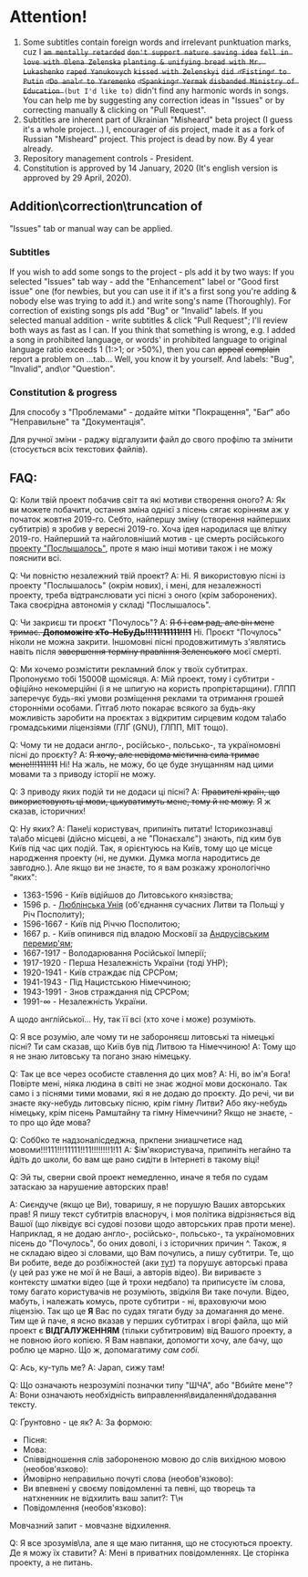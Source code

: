 # Attention!
1. Some subtitles contain foreign words and irrelevant punktuation marks, cuz I ~~`am mentally retarded`~~  ~~`don't support nature saving idea`~~  ~~`fell in love with Olena Zelenska`~~  ~~`planting & unifying bread with Mr. Lukashenko`~~  ~~`raped Yanukovych`~~ ~~`kissed with Zelenskyi`~~ ~~`did ♂Fisting♂ to Putin`~~ ~~`♂Do anal♂ to Yaremenko`~~ ~~`♂Spanking♂ Yermak`~~ ~~`disbanded Ministry of Education `~~`(but I'd like to)` didn't find any harmonic words in songs. You can help me by suggesting any correction ideas in "Issues" or by correcting manually & clicking on "Pull Request".
1. Subtitles are inherent part of Ukrainian "Misheard" beta project (I guess it's a whole project...)
I, encourager of `d`is project, made it as a fork of Russian "Misheard" project.
This project is dead by now. By 4 year already.
1. Repository management controls - President.
1. Constitution is approved by 14 January, 2020 (It's english version is approved by 29 April, 2020).

## Addition\correction\truncation of
"Issues" tab or manual way can be applied.
### Subtitles
If you wish to add some songs to the project - pls add it by two ways:
If you selected "Issues" tab way - add the "Enhancement" label or "Good first issue" one (for newbies, but you can use it if it's a first song you're adding & nobody else was trying to add it.) and write song's name (Thoroughly).
For correction of existing songs pls add "Bug" or "Invalid" labels.
If you selected manual addition - write subtitles & click "Pull Request";
I'll review both ways as fast as I can.
If you think that something is wrong, e.g. I added a song in prohibited language, or words' in prohibited language to original language ratio exceeds 1 (1:>1; or >50%), then you can ~~appeal~~ ~~complain~~ report a problem on ...tab... Well, you know it by yourself. And labels: "Bug", "Invalid", and\or "Question".
### Constitution & progress
Для способу з "Проблемами" - додайте мітки "Покращення", "Баґ" або "Неправильне" та "Документація".

Для ручної зміни - раджу відгалузити файл до свого профілю та змінити (стосується всіх текстових файлів).

## FAQ:

Q: Коли твій проект побачив світ та які мотиви створення оного?
A: Як ви можете побачити, остання зміна однієї з пісень сягає корінням аж у початок жовтня 2019-го. Себто, найпершу зміну (створення найперших субтитрів) я зробив у вересні 2019-го. Хоча ідея народилася ще влітку 2019-го.
Найперший та найголовніший мотив - це смерть російського [проекту "Послышалось"](https://www.youtube.com/user/MisheardsReloaded), проте я маю інші мотиви також і не можу пояснити всі.

Q: Чи повністю незалежний твій проект?
A: Ні. Я використовую пісні із проекту "Послышалось" (окрім нових), і мені, для незалежності проекту, треба відтранслювати усі пісні з оного (крім заборонених). Така своєрідна автономія у складі "Послышалось".

Q: Чи закриєш ти проєкт "Почулось"?
A: ~~Я б і сам рад, але він мене тримає. **Допоможіте хТо-НеБуДь!!!11!11111!!!1**~~ Ні. Проєкт "Почулось" ніколи не можна закрити. Іншомовні пісні продовжитимуть з'являтись навіть після ~~завершення терміну правління Зеленського~~ моєї смерті.

Q: Ми хочемо розмістити рекламний блок у твоїх субтитрах. Пропонуємо тобі 15000₴ щомісяця.
A: Мій проект, тому і субтитри - офіційно некомерційні (і я не шпигую на користь пропрієтарщини). ГЛПП заперечує будь-які умови розміщення реклами та отримання грошей сторонніми особами. Ґітгаб люто покарає всякого за будь-яку можливість заробити на проєктах з відкритим сирцевим кодом та\або громадськими ліцензіями (ГЛҐ (GNU), ГЛПП, МІТ тощо).

Q: Чому ти не додаси англо-, російсько-, польсько-, та україномовні пісні до проєкту?
A: ~~Я хочу, але невідома містична сила тримає мене!!!111!!11~~ Ні! На жаль, не можу, бо це буде знущанням над цими мовами та з приводу історії не можу.

Q: З приводу яких подій ти не додаси ці пісні?
A: ~~Правителі країн, що використовують ці мови, цькуватимуть мене, тому й не можу.~~ Я ж сказав, історичних!

Q: Ну яких?
A: Пане\і користувач, припиніть питати! Історикознавці та\або місцеві (дійсно місцеві, а не "Понаєхалє") знають, під ким був Київ під час цих подій. Так, я орієнтуюсь на Київ, тому що це місце народження проекту (ні, не думки. Думка могла народитись де завгодно.). Але якщо ви не знаєте, то я вам розкажу хронологічно "яких":
* 1363-1596 - Київ відійшов до Литовського князівства;
* 1596 р. - [Люблінська Унія](https://uk.wikipedia.org/wiki/Люблінська_Унія) (об'єднання сучасних Литви та Польщі у Річ Посполиту);
* 1596-1667 - Київ під Річчю Посполитою;
* 1667 р. - Київ опинився під владою Московії за [Андрусівським перемир'ям](https://uk.wikipedia.org/wiki/Андрусівське_Перемир'я);
* 1667-1917 - Володарювання Російської Імперії;
* 1917-1920 - Перша Незалежність України (тоді УНР);
* 1920-1941 - Київ страждає під СРСРом;
* 1941-1943 - Під Нацистською Німеччиною;
* 1943-1991 - Знов страждання під СРСРом;
* 1991-∞ - Незалежність України.

А щодо англійської... Ну, так її всі (хто хоче і може) розуміють.

Q: Я все розумію, але чому ти не забороняєш литовські та німецькі пісні? Ти сам сказав, що Київ був під Литвою та Німеччиною!
A: Тому що я не знаю литовську та погано знаю німецьку.

Q: Так це все через особисте ставлення до цих мов?
A: Ні, во ім'я Бога! Повірте мені, ніяка людина в світі не знає жодної мови досконало. Так само і з піснями тими мовами, які я не додаю до проєкту. До речі, чи ви знаєте яку-небудь литовську пісню, крім гімну Литви? Або яку-небудь німецьку, крім пісень Рамштайну та гімну Німеччини?
Якщо не знаєте, - то про що йде мова?

Q: Соб0ко те надзоналісдеджна, пркпени зниашчетисе над мовоми!!!111!!!11111!!11!!!!!!!!1!11
A: $ім'якористувача, припиніть негайно та йдіть до школи, бо вам ще рано сидіти в Інтернеті в такому віці!

Q: Эй ты, сверни свой проект немедленно, иначе я тебя по судам затаскаю за нарушение авторских прав!

A: Сиєндуче (якщо це Ви), товаришу, я не порушую Ваших авторських прав! Я пишу текст субтитрів власноруч, і моя політика відрізняється від Вашої (що ліквідує всі судові позови щодо авторських прав проти мене). Наприклад, я не додаю англо-, російсько-, польсько-, та україномовних пісень до "Почулось", бо оних доволі, і з історичних причин ^. Також, я не складаю відео зі словами, що Вам почулись, а пишу субтитри. Те, що Ви робите, веде до розбіжностей (аки [тут](https://www.youtube.com/watch?v=pXb8yNrDQDY&lc=UgjvyN6xzgZPHHgCoAEC)) та порушує авторські права (у цей раз уже не мої й не Ваші, а авторів відео). Ви вириваєте з контексту шматки відео (ще й трохи недбало) та приписуєте їм слова, тому багато користувачів не розуміють, звідкіля Ви таке почули. Відео, мабуть, і належать комусь, проте субтитри - ні, враховуючи мою ліцензію. Так що це **Я** Вас по судах тягати буду за домагання до мене. Тим ще й паче, я ясно вказав у перших субтитрах і вгорі файла, що мій проект є **ВІДГАЛУЖЕННЯМ** (тільки субтитровим) від Вашого проекту, а не повною його копією. Я Вам навпаки, допомогти хочу, але бачу, що роблю це марно. Що ж, допомагатиму *сам собі.*

Q: Ась, ку-туль ме?
A: Japan, сижу там!

Q: Що означають незрозумілі позначки типу "ШЧА", або "Вбийте мене"?
A: Вони означають необхідність виправлення\видалення\додавання тексту.

Q: Ґрунтовно - це як?
A: За формою:
 * Пісня:
 * Мова:
 * Співвідношення слів забороненою мовою до слів вихідною мовою (необов'язково):
 * Ймовірно неправильно почуті слова (необов'язково):
 * Ви впевнені у своєму повідомленні та певні, що творець та натхненник не відхилить ваш запит?: Т\н
 * Повідомлення (необов'язково):

Мовчазний запит - мовчазне відхилення.

Q: Я все зрозумів\ла, але я ще маю питання, що не стосуються проекту. Де я можу їх ставити?
A: Мені в приватних повідомленнях. Це сторінка проекту, а не питань.
